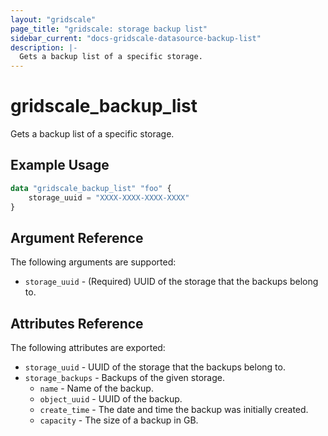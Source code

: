 ```yaml
---
layout: "gridscale"
page_title: "gridscale: storage backup list"
sidebar_current: "docs-gridscale-datasource-backup-list"
description: |-
  Gets a backup list of a specific storage.
---
```


# gridscale_backup_list

Gets a backup list of a specific storage.

## Example Usage

```terraform
data "gridscale_backup_list" "foo" {
    storage_uuid = "XXXX-XXXX-XXXX-XXXX"
}
```

## Argument Reference

The following arguments are supported:

* `storage_uuid` - (Required) UUID of the storage that the backups belong to.

## Attributes Reference

The following attributes are exported:

* `storage_uuid` - UUID of the storage that the backups belong to.
* `storage_backups` - Backups of the given storage.
  * `name` - Name of the backup.
  * `object_uuid` - UUID of the backup.
  * `create_time` - The date and time the backup was initially created.
  * `capacity` - The size of a backup in GB.
